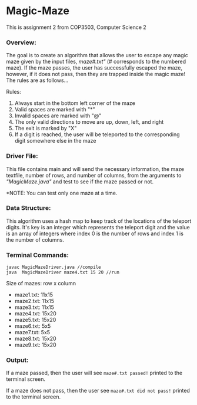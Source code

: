 # **Magic-Maze**
This is assignment 2 from COP3503, Computer Science 2

### Overview:
The goal is to create an algorithm that allows the user to escape any magic maze given by the input files, _maze#.txt"_ (# corresponds to the numbered maze). If the maze passes, the user has successfully escaped the maze, however, if it does not pass, then they are trapped inside the magic maze! The rules are as follows...

Rules:
1. Always start in the bottom left corner of the maze
2. Valid spaces are marked with "*"
3. Invalid spaces are marked with "@"
4. The only valid directions to move are up, down, left, and right
5. The exit is marked by "X"
6. If a digit is reached, the user will be teleported to the corresponding digit somewhere else in the maze

### Driver File:
This file contains main and will send the necessary information, the maze textfile, number of rows, and number of columns, from the arguments to _"MagicMaze.java"_ and test to see if the maze passed or not.  

*NOTE: You can test only one maze at a time.

### Data Structure:
This algorithm uses a hash map to keep track of the locations of the teleport digits. It's key is an integer which represents the teleport digit and the value is an array of integers where index 0 is the number of rows and index 1 is the number of columns.

### Terminal Commands:
```
javac MagicMazeDriver.java //compile
java  MagicMazeDriver maze4.txt 15 20 //run
```

Size of mazes: row x column
- maze1.txt: 11x15
- maze2.txt: 11x15
- maze3.txt: 11x15
- maze4.txt: 15x20
- maze5.txt: 15x20
- maze6.txt: 5x5
- maze7.txt: 5x5
- maze8.txt: 15x20
- maze9.txt: 15x20

### Output:
If a maze passed, then the user will see `maze#.txt passed!` printed to the terminal screen.  

If a maze does not pass, then the user see `maze#.txt did not pass!` printed to the terminal screen.

